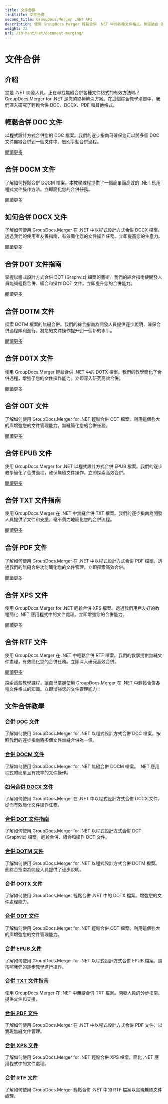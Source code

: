 ```yaml
---
title: 文件合併
linktitle: 文件合併
second_title: GroupDocs.Merger .NET API
description: 使用 GroupDocs.Merger 輕鬆合併 .NET 中的各種文件格式。無縫結合 DOC、DOCX、PDF 等。立即增強您的文件管理！
weight: 22
url: /zh-hant/net/document-merging/
---
```


# 文件合併

## 介紹

您是 .NET 開發人員，正在尋找無縫合併各種文件格式的有效方法嗎？ GroupDocs.Merger for .NET 是您的終極解決方案。在這個綜合教學清單中，我們深入研究了輕鬆合併 DOC、DOCX、PDF 和其他格式。

## 輕鬆合併 DOC 文件

以程式設計方式合併您的 DOC 檔案。我們的逐步指南可確保您可以將多個 DOC 文件無縫合併到一個文件中。告別手動合併過程。

[閱讀更多](./merge-doc-files/)

## 合併 DOCM 文件

了解如何輕鬆合併 DOCM 檔案。本教學課程提供了一個簡單而高效的 .NET 應用程式文件操作方法。立即簡化您的合併任務。

[閱讀更多](./merging-docm-files/)

## 如何合併 DOCX 文件

了解如何使用 GroupDocs.Merger 在 .NET 中以程式設計方式合併 DOCX 檔案。透過我們的使用者友善指南，有效簡化您的文件操作任務。立即提高您的生產力。

[閱讀更多](./how-to-merge-docx-files/)

## 合併 DOT 文件指南

掌握以程式設計方式合併 DOT (Graphviz) 檔案的藝術。我們的綜合指南使開發人員能夠輕鬆合併、組合和操作 DOT 文件。立即提升您的合併能力。

[閱讀更多](./guide-merging-dot-files/)

## 合併 DOTM 文件

探索 DOTM 檔案的無縫合併。我們的綜合指南為開發人員提供逐步說明，確保合併過程順利進行。將您的文件操作提升到一個新的水平。

[閱讀更多](./merging-dotm-files/)

## 合併 DOTX 文件

使用 GroupDocs.Merger 輕鬆合併 .NET 中的 DOTX 檔案。我們的教學簡化了合併過程，增強了您的文件操作能力。立即深入研究高效合併。

[閱讀更多](./merge-dotx-files/)

## 合併 ODT 文件

了解如何使用 GroupDocs.Merger for .NET 輕鬆合併 ODT 檔案。利用這個強大的庫增強您的文件管理能力。無縫簡化您的合併任務。

[閱讀更多](./merging-odt-files/)

## 合併 EPUB 文件

使用 GroupDocs.Merger for .NET 以程式設計方式合併 EPUB 檔案。我們的逐步教學簡化了合併過程，確保無縫文件操作。立即探索高效合併。

[閱讀更多](./merge-epub-files/)

## 合併 TXT 文件指南

使用 GroupDocs.Merger 在 .NET 中無縫合併 TXT 檔案。我們的逐步指南為開發人員提供了文件和支援。毫不費力地簡化您的合併流程。

[閱讀更多](./guide-merging-txt-files/)

## 合併 PDF 文件

了解如何使用 GroupDocs.Merger 在 .NET 中以程式設計方式合併 PDF 檔案。透過我們的無縫合併功能簡化您的文件管理。立即探索高效合併。

[閱讀更多](./merging-pdf-files/)

## 合併 XPS 文件

使用 GroupDocs.Merger for .NET 輕鬆合併 XPS 檔案。透過我們用戶友好的教程簡化 .NET 應用程式中的文件處理。立即增強您的合併能力。

[閱讀更多](./merge-xps-files/)

## 合併 RTF 文件

使用 GroupDocs.Merger 在 .NET 中輕鬆合併 RTF 檔案。我們的教學提供無縫文件處理，有效簡化您的合併任務。立即深入研究高效合併。

[閱讀更多](./merging-rtf-files/)

探索這些教學課程，讓自己掌握使用 GroupDocs.Merger 在 .NET 中輕鬆合併各種文件格式的知識。立即增強您的文件管理能力！
## 文件合併教學
### [合併 DOC 文件](./merge-doc-files/)
了解如何使用 GroupDocs.Merger for .NET 以程式設計方式合併 DOC 檔案。按照我們的逐步指南將多個文件無縫合併為一個。
### [合併 DOCM 文件](./merging-docm-files/)
了解如何使用 GroupDocs.Merger for .NET 無縫合併 DOCM 檔案。 .NET 應用程式的簡單且有效率的文件操作。
### [如何合併 DOCX 文件](./how-to-merge-docx-files/)
了解如何使用 GroupDocs.Merger 在 .NET 中以程式設計方式合併 DOCX 文件，從而有效簡化文件操作任務。
### [合併 DOT 文件指南](./guide-merging-dot-files/)
了解如何使用 GroupDocs.Merger for .NET 以程式設計方式合併 DOT (Graphviz) 檔案。輕鬆合併、組合和操作 DOT 文件。
### [合併 DOTM 文件](./merging-dotm-files/)
了解如何使用 GroupDocs.Merger for .NET 以程式設計方式合併 DOTM 檔案。此綜合指南為開發人員提供了逐步說明。
### [合併 DOTX 文件](./merge-dotx-files/)
了解如何使用 GroupDocs.Merger 輕鬆合併 .NET 中的 DOTX 檔案。增強您的文件處理能力。
### [合併 ODT 文件](./merging-odt-files/)
了解如何使用 GroupDocs.Merger for .NET 輕鬆合併 ODT 檔案。利用這個強大的庫增強您的文件管理能力。
### [合併 EPUB 文件](./merge-epub-files/)
了解如何使用 GroupDocs.Merger for .NET 以程式設計方式合併 EPUB 檔案。請按照我們的逐步教學進行操作。
### [合併 TXT 文件指南](./guide-merging-txt-files/)
使用 GroupDocs.Merger 在 .NET 中無縫合併 TXT 檔案。開發人員的分步指南。提供文件和支援。
### [合併 PDF 文件](./merging-pdf-files/)
了解如何使用 GroupDocs.Merger 在 .NET 中以程式設計方式合併 PDF 文件，以實現無縫文件管理。
### [合併 XPS 文件](./merge-xps-files/)
了解如何使用 GroupDocs.Merger for .NET 輕鬆合併 XPS 檔案。簡化 .NET 應用程式中的文件處理。
### [合併 RTF 文件](./merging-rtf-files/)
了解如何使用 GroupDocs.Merger 輕鬆合併 .NET 中的 RTF 檔案以實現無縫文件處理。